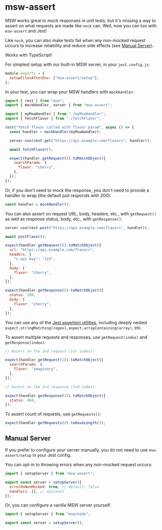 # msw-assert

MSW works great to mock responses in unit tests, but it's missing a way to assert on what requests are made like `nock` can. Well, now you can too with `msw-assert` and Jest!

Like `nock`, you can also make tests fail when any non-mocked request occurs to increase reliability and reduce side effects (see [Manual Server](#manual-server)).

Works with TypeScript!

For simplest setup with our built-in MSW server, in your `jest.config.js`:

```js
module.exports = {
  setupFilesAfterEnv: ["msw-assert/setup"],
};
```

In your test, you can wrap your MSW handlers with `mockHandler`:

```js
import { rest } from "msw";
import { mockHandler, server } from "msw-assert";

import { myMswHandler } from "./myMswHandler";
import { fetchFlavor } from "./fetchFlavor";

test("fetch flavor called with flavor param", async () => {
  const handler = mockHandler(myMswHandler);

  server.use(rest.get("https://api.example.com/flavors", handler));

  await fetchFlavor();

  expect(handler.getRequest()).toMatchObject({
    searchParams: {
      flavor: "cherry",
    },
  });
});
```

Or, if you don't need to mock the response, you don't need to provide a handler to wrap (the default just responds with 200):

```js
const handler = mockHandler();
```

You can also assert on request URL, body, headers, etc., with `getRequest()` as well as response status, body, etc., with `getResponse()`:

```js
server.use(rest.post("https://api.example.com/flavors", handler));

await postFlavor();

expect(handler.getRequest()).toMatchObject({
  url: "https://api.example.com/flavors",
  headers: {
    "x-api-key": "123",
  },
  body: {
    flavor: "cherry",
  },
});

expect(handler.getResponse()).toMatchObject({
  status: 200,
  body: {
    flavor: "cherry",
  },
});
```

You can use any of the [Jest assertion utilities](https://jestjs.io/docs/en/expect), including deeply nested `expect.stringMatching(regex)`, `expect.arrayContaining(array)`, etc.

To assert multiple requests and responses, use `getRequest(index)` and `getResponse(index)`:

```js
// Assert on the 2nd request (1st index):

expect(handler.getRequest(1)).toMatchObject({
  searchParams: {
    flavor: "imaginary",
  },
});

// Assert on the 3rd response (2nd index):

expect(handler.getResponse(2)).toMatchObject({
  status: 404,
});
```

To assert count of requests, use `getRequests()`:

```js
expect(handler.getRequests()).toHaveLength(3);
```

## Manual Server

If you prefer to configure your server manually, you do not need to use `msw-assert/setup` in your Jest config.

You can opt-in to throwing errors when any non-mocked request occurs:

```js
import { setupServer } from "msw-assert";

export const server = setupServer({
  errorOnNonMocked: true, // default: false
  handlers: [], // optional
});
```

Or, you can configure a vanilla MSW server yourself:

```js
import { setupServer } from "msw/node";

export const server = setupServer();
```
